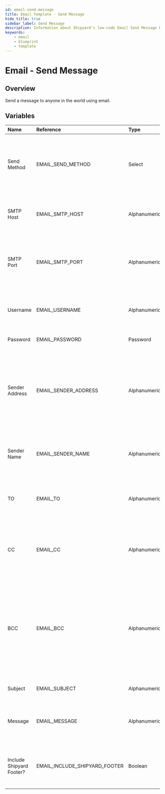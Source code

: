 ```yaml
---
id: email-send-message
title: Email Template - Send Message
hide_title: true
sidebar_label: Send Message
description: Information about Shipyard's low-code Email Send Message blueprint. Send a message to anyone in the world using email. 
keywords:
    - email
    - blueprint
    - template
---
```


# Email - Send Message

## Overview
Send a message to anyone in the world using email.


## Variables

| Name | Reference | Type | Required | Default | Options | Description |
|:-----|:----------|:-----|:---------|:--------|:--------|:------------|
| Send Method | EMAIL_SEND_METHOD  | Select |:white_check_mark: | `tls` | SSL: `ssl`<br></br><br></br>TLS: `tls`<br></br><br></br> | Determines how you want to send the email. We generally suggest using TLS when possible. |
| SMTP Host | EMAIL_SMTP_HOST  | Alphanumeric |:white_check_mark: | `-` | - | The server where your email will be sent from. Usually formatted as smtp.domain.com |
| SMTP Port | EMAIL_SMTP_PORT  | Alphanumeric |:white_check_mark: | `-` | - | The port from which your email will be sent. Commonly used ports are 25, 465, and 587. We generally suggest using 587 with TLS. |
| Username | EMAIL_USERNAME  | Alphanumeric |:white_check_mark: | `-` | - | The username that your email provider uses to identify your access to send email. |
| Password | EMAIL_PASSWORD  | Password |:white_check_mark: | `hlgyecgskabctidf` | - | The password associated with your username. |
| Sender Address | EMAIL_SENDER_ADDRESS  | Alphanumeric |:white_check_mark: | `-` | - | The email address you want recipients to see when you send an email. We generally suggest keeping the sender address as your own email to ensure that you can appropriately receive replies. |
| Sender Name | EMAIL_SENDER_NAME  | Alphanumeric |:heavy_minus_sign: | `-` | - | The name you want users to see that the email is from. If left blank, the Sender Address will be used. |
| TO | EMAIL_TO  | Alphanumeric |:heavy_minus_sign: | `-` | - | The email(s) that you want to send a message to. Can be comma-separated to include multiple email addresses. |
| CC | EMAIL_CC  | Alphanumeric |:heavy_minus_sign: | `-` | - | The email(s) that you want your message to be carbon copied (CCed) to. Can be comma-separated to include multiple email addresses. |
| BCC | EMAIL_BCC  | Alphanumeric |:heavy_minus_sign: | `-` | - | The email(s) that you want to be blind carbon copied (BCCed) to. Can be comma-separated to include multiple email addresses. Emails in this field will receive the email, but will not have their email exposed to all other recipients. |
| Subject | EMAIL_SUBJECT  | Alphanumeric |:heavy_minus_sign: | `-` | - | The subject of the email that you want to send. |
| Message | EMAIL_MESSAGE  | Alphanumeric |:white_check_mark: | `-` | - | The body of the email, containing your main message. This field supports plain text as well as HTML. |
| Include Shipyard Footer? | EMAIL_INCLUDE_SHIPYARD_FOOTER  | Boolean |:white_check_mark: | `True` | - | Determines if a footer should be sent with the email that links back to the originating Vessel or Fleet. |


